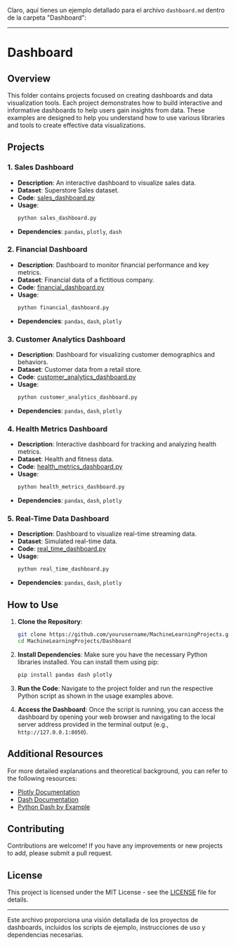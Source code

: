 Claro, aquí tienes un ejemplo detallado para el archivo `dashboard.md` dentro de la carpeta "Dashboard":

---

# Dashboard

## Overview

This folder contains projects focused on creating dashboards and data visualization tools. Each project demonstrates how to build interactive and informative dashboards to help users gain insights from data. These examples are designed to help you understand how to use various libraries and tools to create effective data visualizations.

## Projects

### 1. Sales Dashboard
- **Description**: An interactive dashboard to visualize sales data.
- **Dataset**: Superstore Sales dataset.
- **Code**: [sales_dashboard.py](sales_dashboard.py)
- **Usage**: 
    ```bash
    python sales_dashboard.py
    ```
- **Dependencies**: `pandas`, `plotly`, `dash`

### 2. Financial Dashboard
- **Description**: Dashboard to monitor financial performance and key metrics.
- **Dataset**: Financial data of a fictitious company.
- **Code**: [financial_dashboard.py](financial_dashboard.py)
- **Usage**:
    ```bash
    python financial_dashboard.py
    ```
- **Dependencies**: `pandas`, `dash`, `plotly`

### 3. Customer Analytics Dashboard
- **Description**: Dashboard for visualizing customer demographics and behaviors.
- **Dataset**: Customer data from a retail store.
- **Code**: [customer_analytics_dashboard.py](customer_analytics_dashboard.py)
- **Usage**:
    ```bash
    python customer_analytics_dashboard.py
    ```
- **Dependencies**: `pandas`, `dash`, `plotly`

### 4. Health Metrics Dashboard
- **Description**: Interactive dashboard for tracking and analyzing health metrics.
- **Dataset**: Health and fitness data.
- **Code**: [health_metrics_dashboard.py](health_metrics_dashboard.py)
- **Usage**:
    ```bash
    python health_metrics_dashboard.py
    ```
- **Dependencies**: `pandas`, `dash`, `plotly`

### 5. Real-Time Data Dashboard
- **Description**: Dashboard to visualize real-time streaming data.
- **Dataset**: Simulated real-time data.
- **Code**: [real_time_dashboard.py](real_time_dashboard.py)
- **Usage**:
    ```bash
    python real_time_dashboard.py
    ```
- **Dependencies**: `pandas`, `dash`, `plotly`

## How to Use

1. **Clone the Repository**:
    ```bash
    git clone https://github.com/yourusername/MachineLearningProjects.git
    cd MachineLearningProjects/Dashboard
    ```

2. **Install Dependencies**:
    Make sure you have the necessary Python libraries installed. You can install them using pip:
    ```bash
    pip install pandas dash plotly
    ```

3. **Run the Code**:
    Navigate to the project folder and run the respective Python script as shown in the usage examples above.

4. **Access the Dashboard**:
    Once the script is running, you can access the dashboard by opening your web browser and navigating to the local server address provided in the terminal output (e.g., `http://127.0.0.1:8050`).

## Additional Resources

For more detailed explanations and theoretical background, you can refer to the following resources:
- [Plotly Documentation](https://plotly.com/python/)
- [Dash Documentation](https://dash.plotly.com/introduction)
- [Python Dash by Example](https://www.packtpub.com/product/python-dash-by-example/9781789957237)

## Contributing

Contributions are welcome! If you have any improvements or new projects to add, please submit a pull request.

## License

This project is licensed under the MIT License - see the [LICENSE](LICENSE) file for details.

---

Este archivo proporciona una visión detallada de los proyectos de dashboards, incluidos los scripts de ejemplo, instrucciones de uso y dependencias necesarias.